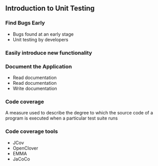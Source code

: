 ## Introduction to Unit Testing

### Find Bugs Early

- Bugs found at an early stage
- Unit testing by developers

### Easily introduce new functionality

### Document the Application

- Read documentation
- Read documentation
- Write documentation

### Code coverage

A measure used to describe the degree to which the source code of a program is executed when a particular test suite runs

### Code coverage tools

- JCov
- OpenClover
- EMMA
- JaCoCo